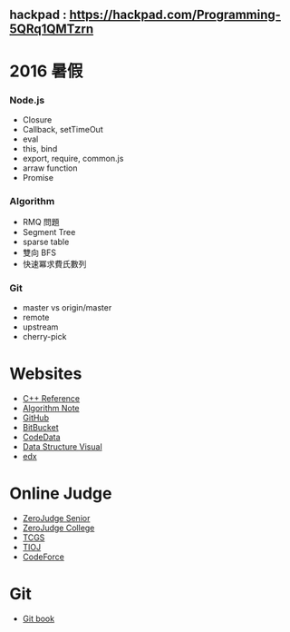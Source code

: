 ## hackpad : https://hackpad.com/Programming-5QRq1QMTzrn

2016 暑假
===============
### Node.js
+ Closure
+ Callback, setTimeOut
+ eval
+ this, bind
+ export, require, common.js
+ arraw function
+ Promise

### Algorithm
+ RMQ 問題
+ Segment Tree
+ sparse table
+ 雙向 BFS
+ 快速冪求費氏數列

### Git
+ master vs origin/master
+ remote
+ upstream
+ cherry-pick

Websites
========
- [C++ Reference](http://www.cplusplus.com/reference/)
- [Algorithm Note](http://www.csie.ntnu.edu.tw/~u91029/)
- [GitHub](https://github.com/)
- [BitBucket](https://bitbucket.org/)
- [CodeData](http://www.codedata.com.tw/)
- [Data Structure Visual](http://www.cs.usfca.edu/~galles/visualization/Algorithms.html)
- [edx](https://www.edx.org/)

Online Judge
============
- [ZeroJudge Senior](http://zerojudge.tw/)
- [ZeroJudge College](http://judge.nccucs.org/Problems)
- [TCGS](http://www.tcgs.tc.edu.tw:1218/)
- [TIOJ](http://tioj.ck.tp.edu.tw/problems)
- [CodeForce](http://codeforces.com/)

Git 
============
- [Git book](https://git-scm.com/book/zh-tw/v1)
